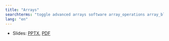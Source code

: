 ```yaml
---
title: "Arrays"
searchterms: "toggle advanced arrays software array_operations array_block read write"
lang: "en"
---
```

 <ul>
 <li class="ng-binding">Slides:
 <a href="translations/en-us/advanced/Arrays.pptx">PPTX</a>,
 <a href="translations/en-us/advanced/Arrays.pdf">PDF</a>
 </li>
 </ul>
